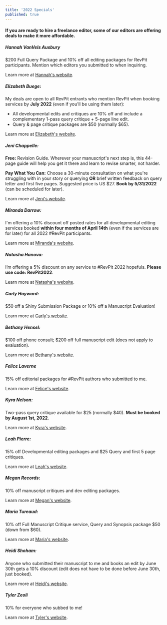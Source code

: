 ```yaml
---
title: '2022 Specials'
published: true
---
```


#### If you are ready to hire a freelance editor, some of our editors are offering deals to make it more affordable.

##### Hannah VanVels Ausbury

$200 Full Query Package and 10% off all editing packages for RevPit participants. Mention which editors you submitted to when inquiring.

Learn more at [Hannah's website](https://hannahvanvels.com/services?target=_blank).

##### Elizabeth Buege: 

My deals are open to all RevPit entrants who mention RevPit when booking services by **July 2022** (even if you'll be using them later):

* All developmental edits and critiques are 10% off and include a complementary 1-pass query critique + 5-page line edit.
* Query & page critique packages are $50 (normally $65).

Learn more at [Elizabeth's website](http://www.elizabethbuege.com/services/fiction-editing?target=_blank).

##### Jeni Chappelle: 

**Free:** Revision Guide. Wherever your manuscript's next step is, this 44-page guide will help you get it there and learn to revise smarter, not harder.

**Pay What You Can:** Choose a 30-minute consultation on what you're struggling with in your story or querying **OR** brief written feedback on query letter and first five pages. Suggested price is US $27. **Book by 5/31/2022** (can be scheduled for later).

Learn more at [Jeni's website](https://www.jenichappelleeditorial.com/revpit?target=_blank).

##### Miranda Darrow:

I'm offering a 10% discount off posted rates for all developmental editing  services booked **within four months of April 14th** (even if the services are for later) for all 2022 #RevPit participants. 

Learn more at [Miranda's website](https://www.mirandadarrow.com/?target=_blank).

##### Natasha Hanova:

I’m offering a 5% discount on any service to #RevPit 2022 hopefuls. **Please use code: RevPit2022**.

Learn more at [Natasha's website](https://ruffdraft.pub/services?target=_blank).

##### Carly Hayward: 

$50 off a Shiny Submission Package or 10% off a Manuscript Evaluation!

Learn more at [Carly's website](https://booklighteditorial.com/services?target=_blank). 

##### Bethany Hensel: 

$100 off phone consult; $200 off full manuscript edit (does not apply to evaluation).

Learn more at [Bethany's website](https://bethanyhensel.com?target=_blank).

##### Felice Laverne

15% off editorial packages for #RevPit authors who submitted to me.

Learn more at [Felice's website](http://www.felicelaverne.com?target=_blank).

##### Kyra Nelson:

Two-pass query critique available for $25 (normally $40). **Must be booked by August 1st, 2022**.

Learn more at [Kyra's website](https://kyramnelson.com?target=_blank).

##### Leah Pierre:

15% off Developmental editing packages and $25 Query and first 5 page critiques.

Learn more at [Leah's website](http://www.leahpierre.com?target=_blank).

##### Megan Records:

10% off manuscript critiques and dev editing packages.

Learn more at [Megan's website](http://www.meganrecords.com?target=_blank).

##### Maria Tureaud:

10% off Full Manuscript Critique service, Query and Synopsis package $50 (down from $60).

Learn more at [Maria's website](https://mariatureaud.com?target=_blank).

##### Heidi Shoham:

Anyone who submitted their manuscript to me and books an edit by June 30th gets a 10% discount (edit does not have to be done before June 30th, just booked).

Learn more at [Heidi's website](http://www.heidishoham.com?target=_blank).

##### Tyler Zeoli

10% for everyone who subbed to me!

Learn more at [Tyler's website](https://tylerzeolieditorial.com?target=_blank). 